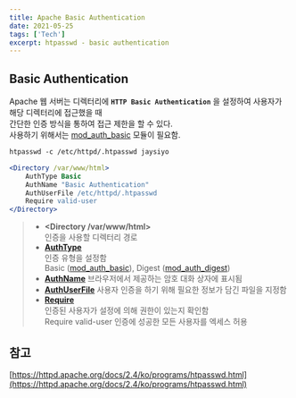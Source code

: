 ```yaml
---
title: Apache Basic Authentication
date: 2021-05-25
tags: ['Tech']
excerpt: htpasswd - basic authentication
---
```


## Basic Authentication

Apache 웹 서버는 디렉터리에 **`HTTP Basic Authentication`** 을 설정하여 사용자가 해당 디렉터리에 접근했을 때   
간단한 인증 방식을 통하여 접근 제한을 할 수 있다.  
사용하기 위해서는 [mod_auth_basic](https://httpd.apache.org/docs/2.4/mod/mod_auth_basic.html) 모듈이 필요함.

```apache
htpasswd -c /etc/httpd/.htpasswd jaysiyo
```

```apache
<Directory /var/www/html>
    AuthType Basic
    AuthName "Basic Authentication"
    AuthUserFile /etc/httpd/.htpasswd
    Require valid-user
</Directory>
```

> - **&lt;Directory /var/www/html&gt;**  
인증을 사용할 디렉터리 경로  
> - **[AuthType](https://httpd.apache.org/docs/2.4/ko/mod/mod_authn_core.html#authtype)**  
인증 유형을 설정함  
Basic ([mod_auth_basic](https://httpd.apache.org/docs/2.4/mod/mod_auth_basic.html)), Digest ([mod_auth_digest](https://httpd.apache.org/docs/2.4/ko/mod/mod_auth_digest.html))  
> - **[AuthName](https://httpd.apache.org/docs/2.4/ko/mod/mod_authn_core.html#authname)**
브라우저에서 제공하는 암호 대화 상자에 표시됨  
> - **[AuthUserFile](https://httpd.apache.org/docs/2.4/ko/mod/mod_authn_file.html#authuserfile)**
사용자 인증을 하기 위해 필요한 정보가 담긴 파일을 지정함  
> - **[Require](https://httpd.apache.org/docs/2.4/ko/mod/mod_authz_core.html#require)**  
인증된 사용자가 설정에 의해 권한이 있는지 확인함  
Require valid-user 인증에 성공한 모든 사용자를 엑세스 허용

## 참고
[https://httpd.apache.org/docs/2.4/ko/programs/htpasswd.html](https://httpd.apache.org/docs/2.4/ko/programs/htpasswd.html)







